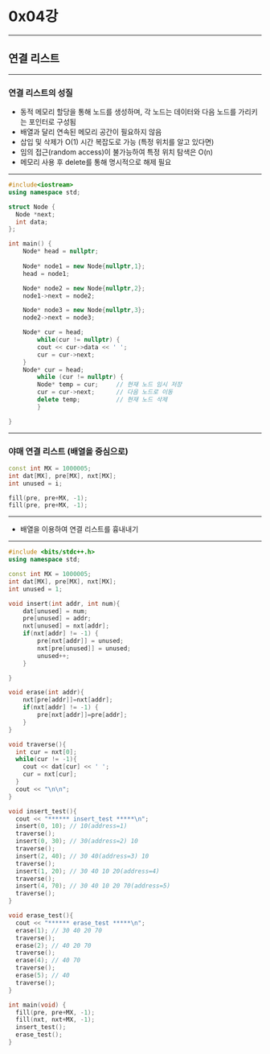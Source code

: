 # 0x04강
-------------

## 연결 리스트

---

### 연결 리스트의 성질

- 동적 메모리 할당을 통해 노드를 생성하며, 각 노드는 데이터와 다음 노드를 가리키는 포인터로 구성됨
- 배열과 달리 연속된 메모리 공간이 필요하지 않음
- 삽입 및 삭제가 O(1) 시간 복잡도로 가능 (특정 위치를 알고 있다면)
- 임의 접근(random access)이 불가능하여 특정 위치 탐색은 O(n)
- 메모리 사용 후 delete를 통해 명시적으로 해제 필요

---

```cpp
#include<iostream>
using namespace std;

struct Node {
  Node *next;
  int data;
};

int main() {
    Node* head = nullptr;
    
    Node* node1 = new Node{nullptr,1};
    head = node1;

    Node* node2 = new Node{nullptr,2};
    node1->next = node2;

    Node* node3 = new Node{nullptr,3};
    node2->next = node3;

    Node* cur = head;
        while(cur != nullptr) {
        cout << cur->data << ' ';
        cur = cur->next;
    }
    Node* cur = head;
        while (cur != nullptr) {
        Node* temp = cur;     // 현재 노드 임시 저장
        cur = cur->next;      // 다음 노드로 이동
        delete temp;          // 현재 노드 삭제
        }

}
```

---

### 야매 연결 리스트 (배열을 중심으로)

```cpp
const int MX = 1000005;
int dat[MX], pre[MX], nxt[MX];
int unused = i;

fill(pre, pre+MX, -1);
fill(pre, pre+MX, -1);
```

---

- 배열을 이용하여 연결 리스트를 흉내내기

---

```cpp
#include <bits/stdc++.h>
using namespace std;

const int MX = 1000005;
int dat[MX], pre[MX], nxt[MX];
int unused = 1;

void insert(int addr, int num){
    dat[unused] = num;
    pre[unused] = addr;
    nxt[unused] = nxt[addr];
    if(nxt[addr] != -1) {
        pre[nxt[addr]] = unused;
        nxt[pre[unused]] = unused;
        unused++;
    }

}

void erase(int addr){
    nxt[pre[addr]]=nxt[addr];
    if(nxt[addr] != -1) {
        pre[nxt[addr]]=pre[addr];
    }
}

void traverse(){
  int cur = nxt[0];
  while(cur != -1){
    cout << dat[cur] << ' ';
    cur = nxt[cur];
  }
  cout << "\n\n";
}

void insert_test(){
  cout << "****** insert_test *****\n";
  insert(0, 10); // 10(address=1)
  traverse();
  insert(0, 30); // 30(address=2) 10
  traverse();
  insert(2, 40); // 30 40(address=3) 10
  traverse();
  insert(1, 20); // 30 40 10 20(address=4)
  traverse();
  insert(4, 70); // 30 40 10 20 70(address=5)
  traverse();
}

void erase_test(){
  cout << "****** erase_test *****\n";
  erase(1); // 30 40 20 70
  traverse();
  erase(2); // 40 20 70
  traverse();
  erase(4); // 40 70
  traverse();
  erase(5); // 40
  traverse();
}

int main(void) {
  fill(pre, pre+MX, -1);
  fill(nxt, nxt+MX, -1);
  insert_test();
  erase_test();
}


